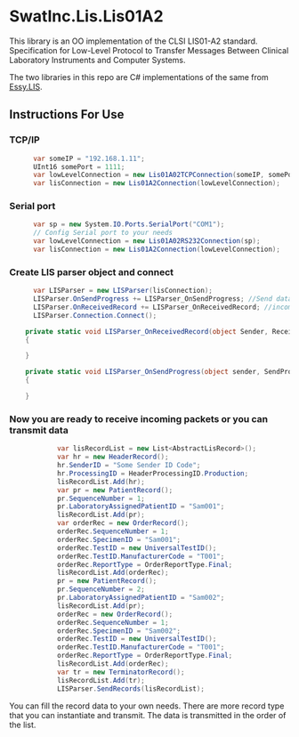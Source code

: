 # SwatInc.Lis.Lis01A2
This library is an OO implementation of the CLSI LIS01-A2 standard. Specification for Low-Level Protocol to Transfer Messages Between Clinical Laboratory Instruments and 
Computer Systems.

The two libraries in this repo are C# implementations of the same from [Essy.LIS](https://www.nuget.org/packages/Essy.LIS.LIS02A2/).

## Instructions For Use


### TCP/IP
```C#
      var someIP = "192.168.1.11";
      UInt16 somePort = 1111;
      var lowLevelConnection = new Lis01A02TCPConnection(someIP, somePort);
      var lisConnection = new Lis01A2Connection(lowLevelConnection);
```
### Serial port
```C#
      var sp = new System.IO.Ports.SerialPort("COM1");
      // Config Serial port to your needs
      var lowLevelConnection = new Lis01A02RS232Connection(sp);
      var lisConnection = new Lis01A2Connection(lowLevelConnection);
```

### Create LIS parser object and connect
```C#
      var LISParser = new LISParser(lisConnection);
      LISParser.OnSendProgress += LISParser_OnSendProgress; //Send data progress will trigger this event
      LISParser.OnReceivedRecord += LISParser_OnReceivedRecord; //incoming LIS frames will trigger this event
      LISParser.Connection.Connect();
```
```C#
    private static void LISParser_OnReceivedRecord(object Sender, ReceiveRecordEventArgs e)
    {

    }

    private static void LISParser_OnSendProgress(object sender, SendProgressEventArgs e)
    {

    }
```
### Now you are ready to receive incoming packets or you can transmit data
```C#
            var lisRecordList = new List<AbstractLisRecord>();
            var hr = new HeaderRecord();
            hr.SenderID = "Some Sender ID Code";
            hr.ProcessingID = HeaderProcessingID.Production;
            lisRecordList.Add(hr);
            var pr = new PatientRecord();
            pr.SequenceNumber = 1;
            pr.LaboratoryAssignedPatientID = "Sam001";
            lisRecordList.Add(pr);
            var orderRec = new OrderRecord();
            orderRec.SequenceNumber = 1;
            orderRec.SpecimenID = "Sam001";
            orderRec.TestID = new UniversalTestID();
            orderRec.TestID.ManufacturerCode = "T001";
            orderRec.ReportType = OrderReportType.Final;
            lisRecordList.Add(orderRec);
            pr = new PatientRecord();
            pr.SequenceNumber = 2;
            pr.LaboratoryAssignedPatientID = "Sam002";
            lisRecordList.Add(pr);
            orderRec = new OrderRecord();
            orderRec.SequenceNumber = 1;
            orderRec.SpecimenID = "Sam002";
            orderRec.TestID = new UniversalTestID();
            orderRec.TestID.ManufacturerCode = "T001";
            orderRec.ReportType = OrderReportType.Final;
            lisRecordList.Add(orderRec);
            var tr = new TerminatorRecord();
            lisRecordList.Add(tr);
            LISParser.SendRecords(lisRecordList);
```
You can fill the record data to your own needs. There are more record type that you can instantiate and transmit. The data is transmitted in the order of the list.


